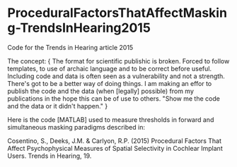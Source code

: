 # ProceduralFactorsThatAffectMasking-TrendsInHearing2015
Code for the Trends in Hearing article 2015

The concept: 
  { The format for scientific publishic is broken.
    Forced to follow templates, to use of archaic language and to be correct before useful. 
    Including code and data is often seen as a vulnerability and not a strength. There's got to be a better way of doing things. 
    I am making an effor to publish the code and the data (when [legally] possible) from my publications in the hope this can be of use to others.
    "Show me the code and the data or it didn't happen."
  }

Here is the code [MATLAB] used to measure thresholds  in forward and simultaneous masking paradigms described in:

Cosentino, S., Deeks, J.M. & Carlyon, R.P. (2015) Procedural Factors That Affect Psychophysical Measures of Spatial Selectivity in Cochlear Implant Users. Trends in Hearing, 19.


